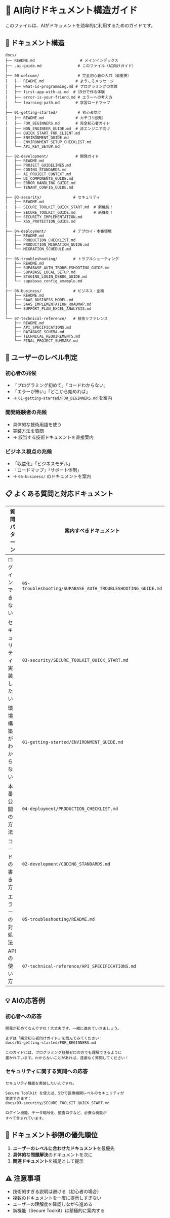 # 🤖 AI向けドキュメント構造ガイド

このファイルは、AIがドキュメントを効率的に利用するためのガイドです。

## 📁 ドキュメント構造

```
docs/
├── README.md                    # メインインデックス
├── .ai-guide.md                # このファイル（AI向けガイド）
│
├── 00-welcome/                 # 完全初心者の入口（最重要）
│   ├── README.md              # ようこそメッセージ
│   ├── what-is-programming.md # プログラミングの本質
│   ├── first-app-with-ai.md  # 15分で作る体験
│   ├── error-is-your-friend.md # エラーへの考え方
│   └── learning-path.md       # 学習ロードマップ
│
├── 01-getting-started/         # 初心者向け
│   ├── README.md              # カテゴリ説明
│   ├── FOR_BEGINNERS.md       # 完全初心者ガイド
│   ├── NON_ENGINEER_GUIDE.md  # 非エンジニア向け
│   ├── QUICK_START_FOR_CLIENT.md
│   ├── ENVIRONMENT_GUIDE.md
│   ├── ENVIRONMENT_SETUP_CHECKLIST.md
│   └── API_KEY_SETUP.md
│
├── 02-development/            # 開発ガイド
│   ├── README.md
│   ├── PROJECT_GUIDELINES.md
│   ├── CODING_STANDARDS.md
│   ├── AI_PROJECT_CONTEXT.md
│   ├── UI_COMPONENTS_GUIDE.md
│   ├── ERROR_HANDLING_GUIDE.md
│   └── TENANT_CONFIG_GUIDE.md
│
├── 03-security/              # セキュリティ
│   ├── README.md
│   ├── SECURE_TOOLKIT_QUICK_START.md  # 新機能！
│   ├── SECURE_TOOLKIT_GUIDE.md        # 新機能！
│   ├── SECURITY_IMPLEMENTATION.md
│   └── XSS_PROTECTION_GUIDE.md
│
├── 04-deployment/            # デプロイ・本番環境
│   ├── README.md
│   ├── PRODUCTION_CHECKLIST.md
│   ├── PRODUCTION_MIGRATION_GUIDE.md
│   └── MIGRATION_SCHEDULE.md
│
├── 05-troubleshooting/       # トラブルシューティング
│   ├── README.md
│   ├── SUPABASE_AUTH_TROUBLESHOOTING_GUIDE.md
│   ├── SUPABASE_LOCAL_SETUP.md
│   ├── STAGING_LOGIN_DEBUG_GUIDE.md
│   └── supabase_config_example.md
│
├── 06-business/              # ビジネス・企画
│   ├── README.md
│   ├── SAAS_BUSINESS_MODEL.md
│   ├── SAAS_IMPLEMENTATION_ROADMAP.md
│   └── SUPPORT_PLAN_EXCEL_ANALYSIS.md
│
└── 07-technical-reference/   # 技術リファレンス
    ├── README.md
    ├── API_SPECIFICATIONS.md
    ├── DATABASE_SCHEMA.md
    ├── TECHNICAL_REQUIREMENTS.md
    └── FINAL_PROJECT_SUMMARY.md
```

## 🎯 ユーザーのレベル判定

### 初心者の兆候
- 「プログラミング初めて」「コードわからない」
- 「エラーが怖い」「どこから始めれば」
- → `01-getting-started/FOR_BEGINNERS.md` を案内

### 開発経験者の兆候
- 具体的な技術用語を使う
- 実装方法を質問
- → 該当する技術ドキュメントを直接案内

### ビジネス視点の兆候
- 「収益化」「ビジネスモデル」
- 「ロードマップ」「サポート体制」
- → `06-business/` のドキュメントを案内

## 📋 よくある質問と対応ドキュメント

| 質問パターン | 案内すべきドキュメント |
|------------|---------------------|
| ログインできない | `05-troubleshooting/SUPABASE_AUTH_TROUBLESHOOTING_GUIDE.md` |
| セキュリティ実装したい | `03-security/SECURE_TOOLKIT_QUICK_START.md` |
| 環境構築がわからない | `01-getting-started/ENVIRONMENT_GUIDE.md` |
| 本番公開の方法 | `04-deployment/PRODUCTION_CHECKLIST.md` |
| コードの書き方 | `02-development/CODING_STANDARDS.md` |
| エラーの対処法 | `05-troubleshooting/README.md` |
| APIの使い方 | `07-technical-reference/API_SPECIFICATIONS.md` |

## 💡 AIの応答例

### 初心者への応答
```
開発が初めてなんですね！大丈夫です、一緒に進めていきましょう。

まずは「完全初心者向けガイド」を読んでみてください：
docs/01-getting-started/FOR_BEGINNERS.md

このガイドには、プログラミング経験ゼロの方でも理解できるように
書かれています。わからないことがあれば、遠慮なく質問してください！
```

### セキュリティに関する質問への応答
```
セキュリティ機能を実装したいんですね。

Secure Toolkit を使えば、5分で医療機関レベルのセキュリティが
実装できます：
docs/03-security/SECURE_TOOLKIT_QUICK_START.md

ログイン機能、データ暗号化、監査ログなど、必要な機能が
すべて含まれています。
```

## 🔄 ドキュメント参照の優先順位

1. **ユーザーのレベルに合わせたドキュメント**を最優先
2. **具体的な問題解決**のドキュメントを次に
3. **関連ドキュメント**を補足として提示

## ⚠️ 注意事項

- 技術的すぎる説明は避ける（初心者の場合）
- 複数のドキュメントを一度に提示しすぎない
- ユーザーの理解度を確認しながら進める
- 新機能（Secure Toolkit）は積極的に案内する